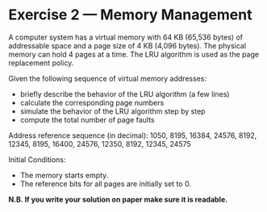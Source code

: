 # Exercise 2 — Memory Management

A computer system has a virtual memory with 64 KB (65,536 bytes) of addressable space and a page size of 4 KB (4,096 bytes). The physical memory can hold 4 pages at a time. The LRU algorithm is used as the page replacement policy.

Given the following sequence of virtual memory addresses:

* briefly describe the behavior of the LRU algorithm (a few lines)
* calculate the corresponding page numbers 
* simulate the behavior of the LRU algorithm step by step
* compute the total number of page faults

Address reference sequence (in decimal):
1050, 8195, 16384, 24576, 8192, 12345, 8195, 16400, 24576, 12350, 8192, 12345, 24575

Initial Conditions:

* The memory starts empty.
* The reference bits for all pages are initially set to 0.

**N.B. If you write your solution on paper make sure it is readable.**
